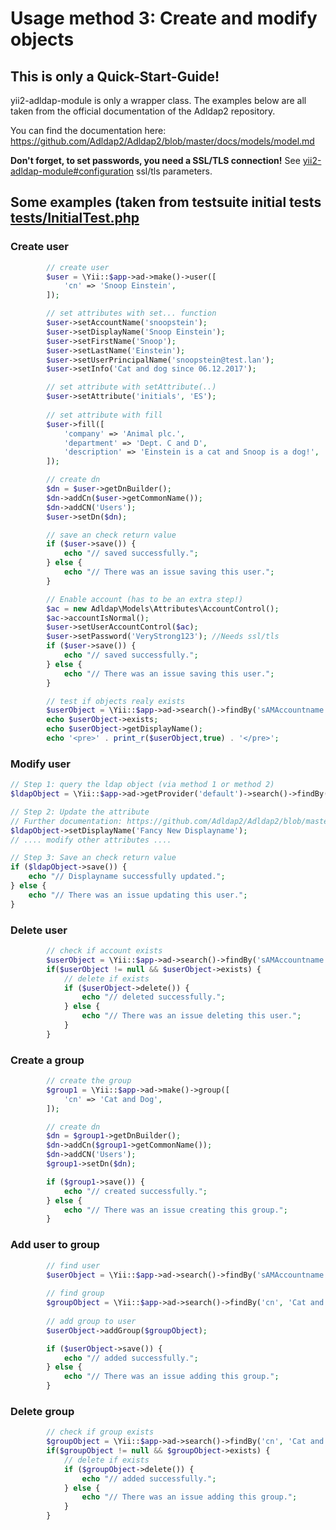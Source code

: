 # Usage method 3: Create and modify objects

## This is only a Quick-Start-Guide!
yii2-adldap-module is only a wrapper class. The examples below are all taken from the official documentation of the Adldap2 repository.

You can find the documentation here: https://github.com/Adldap2/Adldap2/blob/master/docs/models/model.md

**Don't forget, to set passwords, you need a SSL/TLS connection!**
See [yii2-adldap-module#configuration](yii2-adldap-module#configuration) ssl/tls parameters.

## Some examples (taken from testsuite initial tests [tests/InitialTest.php](tests/InitialTest.php)

### Create user
```php       
        // create user
        $user = \Yii::$app->ad->make()->user([
            'cn' => 'Snoop Einstein',
        ]);

        // set attributes with set... function
        $user->setAccountName('snoopstein');
        $user->setDisplayName('Snoop Einstein');
        $user->setFirstName('Snoop');
        $user->setLastName('Einstein');
        $user->setUserPrincipalName('snoopstein@test.lan');
        $user->setInfo('Cat and dog since 06.12.2017');        

        // set attribute with setAttribute(..)
        $user->setAttribute('initials', 'ES');
        
        // set attribute with fill
        $user->fill([
            'company' => 'Animal plc.',
            'department' => 'Dept. C and D',
            'description' => 'Einstein is a cat and Snoop is a dog!',
        ]);

        // create dn
        $dn = $user->getDnBuilder();
        $dn->addCn($user->getCommonName());
        $dn->addCN('Users');
        $user->setDn($dn);

        // save an check return value
        if ($user->save()) {
            echo "// saved successfully.";
        } else {
            echo "// There was an issue saving this user.";
        } 

        // Enable account (has to be an extra step!)
        $ac = new Adldap\Models\Attributes\AccountControl();
        $ac->accountIsNormal();        
        $user->setUserAccountControl($ac);
        $user->setPassword('VeryStrong123'); //Needs ssl/tls
        if ($user->save()) {
            echo "// saved successfully.";
        } else {
            echo "// There was an issue saving this user.";
        }  

        // test if objects realy exists
        $userObject = \Yii::$app->ad->search()->findBy('sAMAccountname', 'snoopstein');
        echo $userObject->exists;
        echo $userObject->getDisplayName();
        echo '<pre>' . print_r($userObject,true) . '</pre>';
```

### Modify user
```php
// Step 1: query the ldap object (via method 1 or method 2) 
$ldapObject = \Yii::$app->ad->getProvider('default')->search()->findBy('sAMAccountname', 'snoopstein');

// Step 2: Update the attribute
// Further documentation: https://github.com/Adldap2/Adldap2/blob/master/docs/models/model.md#setting-attributes
$ldapObject->setDisplayName('Fancy New Displayname');
// .... modify other attributes ....

// Step 3: Save an check return value
if ($ldapObject->save()) {
    echo "// Displayname successfully updated.";
} else {
    echo "// There was an issue updating this user.";
} 
```

### Delete user
```php       
        // check if account exists
        $userObject = \Yii::$app->ad->search()->findBy('sAMAccountname', 'snoopstein');
        if($userObject != null && $userObject->exists) {
            // delete if exists
            if ($userObject->delete()) {
                echo "// deleted successfully.";
            } else {
                echo "// There was an issue deleting this user.";
            }  
        }
```

### Create a group
```php
        // create the group
        $group1 = \Yii::$app->ad->make()->group([
            'cn' => 'Cat and Dog',
        ]);

        // create dn
        $dn = $group1->getDnBuilder();
        $dn->addCn($group1->getCommonName());
        $dn->addCN('Users');
        $group1->setDn($dn);

        if ($group1->save()) {
            echo "// created successfully.";
        } else {
            echo "// There was an issue creating this group.";
        }  
```

### Add user to group
```php
        // find user
        $userObject = \Yii::$app->ad->search()->findBy('sAMAccountname', 'snoopstein');
        
        // find group
        $groupObject = \Yii::$app->ad->search()->findBy('cn', 'Cat and Dog');
        
        // add group to user
        $userObject->addGroup($groupObject);

        if ($userObject->save()) {
            echo "// added successfully.";
        } else {
            echo "// There was an issue adding this group.";
        }  
```

### Delete group
```php
        // check if group exists
        $groupObject = \Yii::$app->ad->search()->findBy('cn', 'Cat and Dog');
        if($groupObject != null && $groupObject->exists) {
            // delete if exists
            if ($groupObject->delete()) {
                echo "// added successfully.";
            } else {
                echo "// There was an issue adding this group.";
            }
        }
```